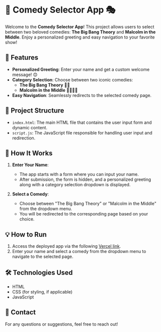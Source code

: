 # 🌟 Comedy Selector App 🎭

Welcome to the **Comedy Selector App**! This project allows users to select between two beloved comedies: **The Big Bang Theory** and **Malcolm in the Middle**. Enjoy a personalized greeting and easy navigation to your favorite show!

## 🚀 Features

- **Personalized Greeting**: Enter your name and get a custom welcome message! 😊
- **Category Selection**: Choose between two iconic comedies:
  - **The Big Bang Theory** 🧑‍🔬
  - **Malcolm in the Middle** 👨‍👩‍👦‍👦
- **Easy Navigation**: Seamlessly redirects to the selected comedy page.

## 📂 Project Structure

- `index.html`: The main HTML file that contains the user input form and dynamic content.
- `script.js`: The JavaScript file responsible for handling user input and redirection.

## 📜 How It Works

1. **Enter Your Name**:
   - The app starts with a form where you can input your name.
   - After submission, the form is hidden, and a personalized greeting along with a category selection dropdown is displayed.

2. **Select a Comedy**:
   - Choose between "The Big Bang Theory" or "Malcolm in the Middle" from the dropdown menu.
   - You will be redirected to the corresponding page based on your choice.

## 💡 How to Run

1. Access the deployed app via the following [Vercel link](YOUR_VERCEL_URL_HERE).
2. Enter your name and select a comedy from the dropdown menu to navigate to the selected page.

## 🛠️ Technologies Used

- HTML
- CSS (for styling, if applicable)
- JavaScript

## 📧 Contact

For any questions or suggestions, feel free to reach out!
